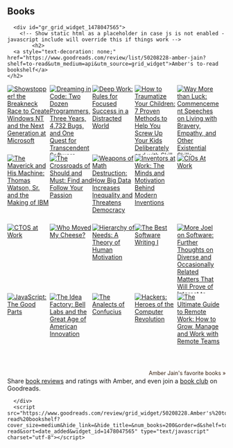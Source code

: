 ## Books

<style type="text/css" media="screen">
        .gr_grid_container {
          /* customize grid container div here. eg: width: 500px; */
        }

        .gr_grid_book_container {
          /* customize book cover container div here */
          float: left;
          width: 98px;
          height: 160px;
          padding: 0px 0px;
          overflow: hidden;
        }
      </style>
      <div id="gr_grid_widget_1478047565">
        <!-- Show static html as a placeholder in case js is not enabled - javascript include will override this if things work -->
            <h2>
      <a style="text-decoration: none;" href="https://www.goodreads.com/review/list/50208228-amber-jain?shelf=to-read&utm_medium=api&utm_source=grid_widget">Amber's to-read bookshelf</a>
    </h2>
  <div class="gr_grid_container">
    <div class="gr_grid_book_container"><a title="Showstopper! the Breakneck Race to Create Windows NT and the Next Generation at Microsoft" href="https://www.goodreads.com/book/show/7049142-showstopper-the-breakneck-race-to-create-windows-nt-and-the-next-genera"><img alt="Showstopper! the Breakneck Race to Create Windows NT and the Next Generation at Microsoft" border="0" src="https://images.gr-assets.com/books/1348401400m/7049142.jpg" /></a></div>
    <div class="gr_grid_book_container"><a title="Dreaming in Code: Two Dozen Programmers, Three Years, 4,732 Bugs, and One Quest for Transcendent Software" href="https://www.goodreads.com/book/show/32475.Dreaming_in_Code"><img alt="Dreaming in Code: Two Dozen Programmers, Three Years, 4,732 Bugs, and One Quest for Transcendent Software" border="0" src="https://images.gr-assets.com/books/1442376721m/32475.jpg" /></a></div>
    <div class="gr_grid_book_container"><a title="Deep Work: Rules for Focused Success in a Distracted World" href="https://www.goodreads.com/book/show/25744928-deep-work"><img alt="Deep Work: Rules for Focused Success in a Distracted World" border="0" src="https://images.gr-assets.com/books/1447957962m/25744928.jpg" /></a></div>
    <div class="gr_grid_book_container"><a title="How to Traumatize Your Children: 7 Proven Methods to Help You Screw Up Your Kids Deliberately and with Skill" href="https://www.goodreads.com/book/show/13279015-how-to-traumatize-your-children"><img alt="How to Traumatize Your Children: 7 Proven Methods to Help You Screw Up Your Kids Deliberately and with Skill" border="0" src="https://images.gr-assets.com/books/1381969682m/13279015.jpg" /></a></div>
    <div class="gr_grid_book_container"><a title="Way More than Luck: Commencement Speeches on Living with Bravery, Empathy, and Other Existential Skills" href="https://www.goodreads.com/book/show/22875406-way-more-than-luck"><img alt="Way More than Luck: Commencement Speeches on Living with Bravery, Empathy, and Other Existential Skills" border="0" src="https://images.gr-assets.com/books/1415586546m/22875406.jpg" /></a></div>
    <div class="gr_grid_book_container"><a title="The Maverick and His Machine: Thomas Watson, Sr. and the Making of IBM" href="https://www.goodreads.com/book/show/638811.The_Maverick_and_His_Machine"><img alt="The Maverick and His Machine: Thomas Watson, Sr. and the Making of IBM" border="0" src="https://images.gr-assets.com/books/1396230032m/638811.jpg" /></a></div>
    <div class="gr_grid_book_container"><a title="The Crossroads of Should and Must: Find and Follow Your Passion" href="https://www.goodreads.com/book/show/22859551-the-crossroads-of-should-and-must"><img alt="The Crossroads of Should and Must: Find and Follow Your Passion" border="0" src="https://images.gr-assets.com/books/1423486467m/22859551.jpg" /></a></div>
    <div class="gr_grid_book_container"><a title="Weapons of Math Destruction: How Big Data Increases Inequality and Threatens Democracy" href="https://www.goodreads.com/book/show/28186015-weapons-of-math-destruction"><img alt="Weapons of Math Destruction: How Big Data Increases Inequality and Threatens Democracy" border="0" src="https://images.gr-assets.com/books/1456091964m/28186015.jpg" /></a></div>
    <div class="gr_grid_book_container"><a title="Inventors at Work: The Minds and Motivation Behind Modern Inventions" href="https://www.goodreads.com/book/show/15945009-inventors-at-work"><img alt="Inventors at Work: The Minds and Motivation Behind Modern Inventions" border="0" src="https://images.gr-assets.com/books/1352351513m/15945009.jpg" /></a></div>
    <div class="gr_grid_book_container"><a title="CIOs At Work" href="https://www.goodreads.com/book/show/12953706-cios-at-work"><img alt="CIOs At Work" border="0" src="https://images.gr-assets.com/books/1328044301m/12953706.jpg" /></a></div>
    <div class="gr_grid_book_container"><a title="CTOS at Work" href="https://www.goodreads.com/book/show/14354116-ctos-at-work"><img alt="CTOS at Work" border="0" src="https://images.gr-assets.com/books/1344694481m/14354116.jpg" /></a></div>
    <div class="gr_grid_book_container"><a title="Who Moved My Cheese?" href="https://www.goodreads.com/book/show/4894.Who_Moved_My_Cheese_"><img alt="Who Moved My Cheese?" border="0" src="https://images.gr-assets.com/books/1388639717m/4894.jpg" /></a></div>
    <div class="gr_grid_book_container"><a title="Hierarchy of Needs: A Theory of Human Motivation" href="https://www.goodreads.com/book/show/13518096-hierarchy-of-needs"><img alt="Hierarchy of Needs: A Theory of Human Motivation" border="0" src="https://images.gr-assets.com/books/1331305531m/13518096.jpg" /></a></div>
    <div class="gr_grid_book_container"><a title="The Best Software Writing I" href="https://www.goodreads.com/book/show/41787.The_Best_Software_Writing_I"><img alt="The Best Software Writing I" border="0" src="https://images.gr-assets.com/books/1385220486m/41787.jpg" /></a></div>
    <div class="gr_grid_book_container"><a title="More Joel on Software: Further Thoughts on Diverse and Occasionally Related Matters That Will Prove of Interest to Software Developers, Designers, and Managers, and to Those Who, Whether by Good Fortune or Ill Luck, Work with Them in Some Capacity" href="https://www.goodreads.com/book/show/2718384-more-joel-on-software"><img alt="More Joel on Software: Further Thoughts on Diverse and Occasionally Related Matters That Will Prove of Interest to Software Developers, Designers, and Managers, and to Those Who, Whether by Good Fortune or Ill Luck, Work with Them in Some Capacity" border="0" src="https://images.gr-assets.com/books/1349082373m/2718384.jpg" /></a></div>
    <div class="gr_grid_book_container"><a title="JavaScript: The Good Parts" href="https://www.goodreads.com/book/show/2998152-javascript"><img alt="JavaScript: The Good Parts" border="0" src="https://images.gr-assets.com/books/1328834793m/2998152.jpg" /></a></div>
    <div class="gr_grid_book_container"><a title="The Idea Factory: Bell Labs and the Great Age of American Innovation" href="https://www.goodreads.com/book/show/11797471-the-idea-factory"><img alt="The Idea Factory: Bell Labs and the Great Age of American Innovation" border="0" src="https://images.gr-assets.com/books/1338504885m/11797471.jpg" /></a></div>
    <div class="gr_grid_book_container"><a title="The Analects of Confucius" href="https://www.goodreads.com/book/show/27977517-the-analects-of-confucius"><img alt="The Analects of Confucius" border="0" src="https://s.gr-assets.com/assets/nophoto/book/111x148-bcc042a9c91a29c1d680899eff700a03.png" /></a></div>
    <div class="gr_grid_book_container"><a title="Hackers: Heroes of the Computer Revolution" href="https://www.goodreads.com/book/show/56829.Hackers"><img alt="Hackers: Heroes of the Computer Revolution" border="0" src="https://images.gr-assets.com/books/1435697935m/56829.jpg" /></a></div>
    <div class="gr_grid_book_container"><a title="The Ultimate Guide to Remote Work: How to Grow, Manage and Work with Remote Teams (Zapier App Guides Book 3)" href="https://www.goodreads.com/book/show/25266259-the-ultimate-guide-to-remote-work"><img alt="The Ultimate Guide to Remote Work: How to Grow, Manage and Work with Remote Teams" border="0" src="https://images.gr-assets.com/books/1427940892m/25266259.jpg" /></a></div>
    <br style="clear: both"/><br/><a class="gr_grid_branding" style="font-size: .9em; color: #382110; text-decoration: none; float: right; clear: both" href="https://www.goodreads.com/user/show/50208228-amber-jain">Amber Jain's favorite books »</a>
  <noscript><br/>Share <a href="/">book reviews</a> and ratings with Amber, and even join a <a href="/group">book club</a> on Goodreads.</noscript>
  </div>

      </div>
      <script src="https://www.goodreads.com/review/grid_widget/50208228.Amber's%20to-read%20bookshelf?cover_size=medium&hide_link=&hide_title=&num_books=200&order=d&shelf=to-read&sort=date_added&widget_id=1478047565" type="text/javascript" charset="utf-8"></script>
